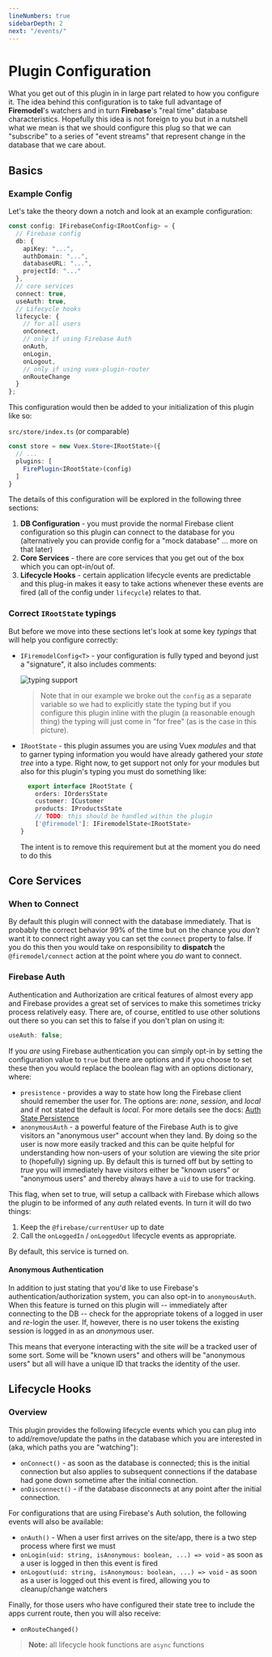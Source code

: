 ```yaml
---
lineNumbers: true
sidebarDepth: 2
next: "/events/"
---
```


# Plugin Configuration

What you get out of this plugin in in large part related to how you configure
it. The idea behind this configuration is to take full advantage of
**Firemodel**'s watchers and in turn **Firebase**'s "real time" database
characteristics. Hopefully this idea is not foreign to you but in a nutshell
what we mean is that we should configure this plug so that we can "subscribe" to
a series of "event streams" that represent change in the database that we care
about.

## Basics

### Example Config 
Let's take the theory down a notch and look at an example configuration:

```typescript
const config: IFirebaseConfig<IRootConfig> = {
  // Firebase config
  db: {
    apiKey: "...",
    authDomain: "...",
    databaseURL: "...",
    projectId: "..."
  },
  // core services
  connect: true,
  useAuth: true,
  // Lifecycle hooks
  lifecycle: {
    // for all users
    onConnect,
    // only if using Firebase Auth
    onAuth,
    onLogin,
    onLogout,
    // only if using vuex-plugin-router
    onRouteChange
  }
};
```

This configuration would then be added to your initialization of this plugin
like so:

`src/store/index.ts` (or comparable)

```typescript
const store = new Vuex.Store<IRootState>({
  // ...
  plugins: [
    FirePlugin<IRootState>(config)
  ]
}
```

The details of this configuration will be explored in the following three sections:

1. **DB Configuration** - you must provide the normal Firebase client configuration so this plugin can connect to the database for you (alternatively you can provide config for a "mock database" ... more on that later)
2. **Core Services** - there are core services that you get out of the box which you can opt-in/out of.
3. **Lifecycle Hooks** - certain application lifecycle events are predictable and this plug-in makes it easy to take actions whenever these events are fired (all of the config under `lifecycle`) relates to that.

### Correct `IRootState` typings

But before we move into these sections let's look at some key _typings_ that will help you configure correctly:

- `IFiremodelConfig<T>` - your configuration is fully typed and beyond just a "signature", it also includes comments:

  ![typing support](./typing-support.png)

  > Note that in our example we broke out the `config` as a separate variable so we had to explicitly state the typing but if you configure this plugin inline with the plugin (a reasonable enough thing) the typing will just come in "for free" (as is the case in this picture).

- `IRootState` - this plugin assumes you are using Vuex _modules_ and that to garner typing information you would have already gathered your _state tree_ into a type. Right now, to get support not only for your modules but also for this plugin's typing you must do something like:

    ```typescript
      export interface IRootState {
        orders: IOrdersState
        customer: ICustomer
        products: IProductsState
        // TODO: this should be handled within the plugin
        ['@firemodel']: IFiremodelState<IRootState>
    }
    ```

  The intent is to remove this requirement but at the moment you do need to do this

## Core Services


### When to Connect

By default this plugin will connect with the database immediately. That is
probably the correct behavior 99% of the time but on the chance you _don't_ want
it to connect right away you can set the `connect` property to false. If you do
this then you would take on responsibility to **dispatch** the
`@firemodel/connect` action at the point where you _do_ want to connect.

### Firebase Auth

Authentication and Authorization are critical features of almost every app and
Firebase provides a great set of services to make this sometimes tricky process
relatively easy. There are, of course, entitled to use other solutions out there 
so you can set this to false if you don't plan on using it:

```typescript
useAuth: false;
```

If you _are_ using Firebase authentication you can simply opt-in by setting the
configuration value to `true` but there are options and if you choose to set these
then you would replace the boolean flag with an options dictionary, where:

- `presistence` - provides a way to state how long the Firebase client should
remember the user for. The options are: _none_, _session_, and _local_ and if 
not stated the default is _local_. For more details see the docs: 
[Auth State Persistence](https://firebase.google.com/docs/auth/web/auth-state-persistence)
- `anonymousAuth` - a powerful feature of the Firebase Auth is to give visitors
an "anonymous user" account when they land. By doing so the user is now more 
easily tracked and this can be quite helpful for understanding how non-users of
your solution are viewing the site prior to (hopefully) signing up. By default
this is turned off but by setting to _true_ you will immediately have visitors
either be "known users" or "anonymous users" and thereby always have a `uid` to
use for tracking.

This flag, when set to true, will setup a callback with Firebase which allows
the plugin to be informed of any _auth_ related events. In turn it will do two
things:

1. Keep the `@firebase/currentUser` up to date
2. Call the `onLoggedIn` / `onLoggedOut` lifecycle events as appropriate.

By default, this service is turned on.

#### Anonymous Authentication

In addition to just stating that you'd like to use Firebase's
authentication/authorization system, you can also opt-in to `anonymousAuth`.
When this feature is turned on this plugin will -- immediately after connecting
to the DB -- check for the appropriate tokens of a logged in user and _re_-login
the user. If, however, there is no user tokens the existing session is logged in
as an _anonymous_ user.

This means that everyone interacting with the site _will_ be a tracked user of
some sort. Some will be "known users" and others will be "anonymous users" but
all will have a unique ID that tracks the identity of the user.

## Lifecycle Hooks

### Overview

This plugin provides the following lifecycle events which you can plug into to
add/remove/update the paths in the database which you are interested in (aka,
which paths you are "watching"):

- `onConnect()` - as soon as the database is connected;
  this is the initial connection but also applies to subsequent connections if
  the database had gone down sometime after the initial connection.
- `onDisconnect()` - if the database disconnects at any point after the
  initial connection.

For configurations that are using Firebase's Auth solution, the following events
will also be available:

- `onAuth()` - When a user first arrives on the site/app, there is a two step process
  where first we must 
- `onLogin(uid: string, isAnonymous: boolean, ...) => void` - as soon as a user
  is logged in then this event is fired
- `onLogout(uid: string, isAnonymous: boolean, ...) => void` - as soon as a user
  is logged out this event is fired, allowing you to cleanup/change watchers

Finally, for those users who have configured their state tree to include the apps
current route, then you will also receive:

- `onRouteChanged()`

> **Note:** all lifecycle hook functions are `async` functions


